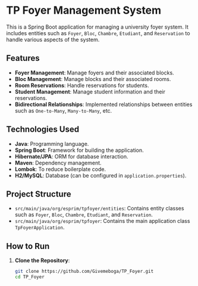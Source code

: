 # TP Foyer Management System

This is a Spring Boot application for managing a university foyer system. It includes entities such as `Foyer`, `Bloc`, `Chambre`, `Etudiant`, and `Reservation` to handle various aspects of the system.

## Features

- **Foyer Management**: Manage foyers and their associated blocks.
- **Bloc Management**: Manage blocks and their associated rooms.
- **Room Reservations**: Handle reservations for students.
- **Student Management**: Manage student information and their reservations.
- **Bidirectional Relationships**: Implemented relationships between entities such as `One-to-Many`, `Many-to-Many`, etc.

## Technologies Used

- **Java**: Programming language.
- **Spring Boot**: Framework for building the application.
- **Hibernate/JPA**: ORM for database interaction.
- **Maven**: Dependency management.
- **Lombok**: To reduce boilerplate code.
- **H2/MySQL**: Database (can be configured in `application.properties`).

## Project Structure

- `src/main/java/org/esprim/tpfoyer/entities`: Contains entity classes such as `Foyer`, `Bloc`, `Chambre`, `Etudiant`, and `Reservation`.
- `src/main/java/org/esprim/tpfoyer`: Contains the main application class `TpFoyerApplication`.

## How to Run

1. **Clone the Repository**:
   ```bash
   git clone https://github.com/Givemeboga/TP_Foyer.git
   cd TP_Foyer